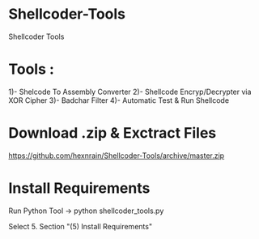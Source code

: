 # Shellcoder-Tools
Shellcoder Tools

# Tools : 

1)- Shelcode To Assembly Converter
2)- Shellcode Encryp/Decrypter via XOR Cipher
3)- Badchar Filter
4)- Automatic Test & Run Shellcode

# Download .zip & Exctract Files 

https://github.com/hexnrain/Shellcoder-Tools/archive/master.zip

# Install Requirements

Run Python Tool -> python shellcoder_tools.py 

Select 5. Section "(5) Install Requirements"



